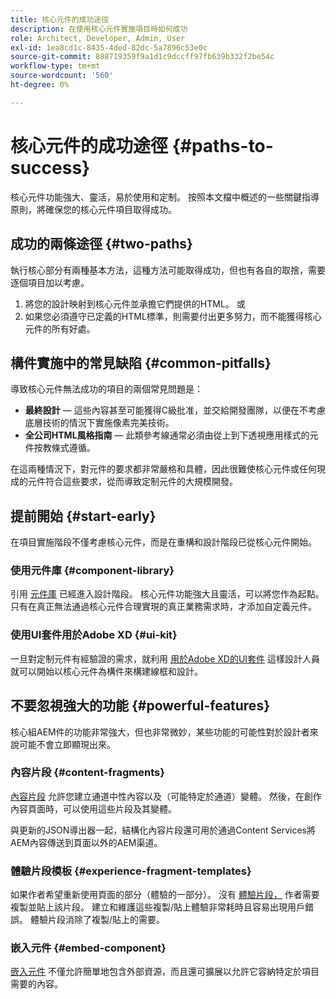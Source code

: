 ```yaml
---
title: 核心元件的成功途徑
description: 在使用核心元件實施項目時如何成功
role: Architect, Developer, Admin, User
exl-id: 1ea8cd1c-8435-4ded-82dc-5a7896c53e0c
source-git-commit: 888719359f9a1d1c9dccff97fb639b332f2be54c
workflow-type: tm+mt
source-wordcount: '560'
ht-degree: 0%

---
```


# 核心元件的成功途徑 {#paths-to-success}

核心元件功能強大、靈活，易於使用和定制。 按照本文檔中概述的一些關鍵指導原則，將確保您的核心元件項目取得成功。

## 成功的兩條途徑 {#two-paths}

執行核心部分有兩種基本方法，這種方法可能取得成功，但也有各自的取捨，需要逐個項目加以考慮。

1. 將您的設計映射到核心元件並承擔它們提供的HTML。 或
1. 如果您必須遵守已定義的HTML標準，則需要付出更多努力，而不能獲得核心元件的所有好處。

## 構件實施中的常見缺陷 {#common-pitfalls}

導致核心元件無法成功的項目的兩個常見問題是：

* **最終設計**  — 這些內容甚至可能獲得C級批准，並交給開發團隊，以便在不考慮底層技術的情況下實施像素完美技術。
* **全公司HTML風格指南**  — 此類參考線通常必須由從上到下透視應用樣式的元件按教條式遵循。

在這兩種情況下，對元件的要求都非常嚴格和具體，因此很難使核心元件或任何現成的元件符合這些要求，從而導致定制元件的大規模開發。

## 提前開始 {#start-early}

在項目實施階段不僅考慮核心元件，而是在重構和設計階段已從核心元件開始。

### 使用元件庫 {#component-library}

引用 [元件庫](https://adobe.com/go/aem_cmp_library) 已經進入設計階段。 核心元件功能強大且靈活，可以將您作為起點。 只有在真正無法通過核心元件合理實現的真正業務需求時，才添加自定義元件。

### 使用UI套件用於Adobe XD {#ui-kit}

一旦對定制元件有經驗證的需求，就利用 [用於Adobe XD的UI套件](https://experienceleague.adobe.com/docs/experience-manager-learn/assets/AEM-CoreComponents-UI-Kit.xd)  這樣設計人員就可以開始以核心元件為構件來構建線框和設計。

## 不要忽視強大的功能 {#powerful-features}

核心組AEM件的功能非常強大，但也非常微妙，某些功能的可能性對於設計者來說可能不會立即顯現出來。

### 內容片段 {#content-fragments}

[內容片段](https://experienceleague.adobe.com/docs/experience-manager-cloud-service/sites/authoring/fundamentals/content-fragments.html) 允許您建立通道中性內容以及（可能特定於通道）變體。 然後，在創作內容頁面時，可以使用這些片段及其變體。

與更新的JSON導出器一起，結構化內容片段還可用於通過Content Services將AEM內容傳送到頁面以外的AEM渠道。

### 體驗片段模板 {#experience-fragment-templates}

如果作者希望重新使用頁面的部分（體驗的一部分）。 沒有 [體驗片段，](https://experienceleague.adobe.com/docs/experience-manager-cloud-service/sites/authoring/fundamentals/experience-fragments.html) 作者需要複製並貼上該片段。 建立和維護這些複製/貼上體驗非常耗時且容易出現用戶錯誤。 體驗片段消除了複製/貼上的需要。

### 嵌入元件 {#embed-component}

[嵌入元件](/help/components/embed.md) 不僅允許簡單地包含外部資源，而且還可擴展以允許它容納特定於項目需要的內容。
